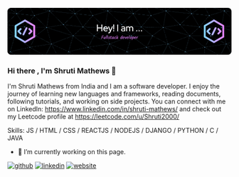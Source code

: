 ![Header](./header.png)
### Hi there , I'm Shruti Mathews 👋

I'm Shruti Mathews from India and I am a software developer. I enjoy the journey of learning new languages and frameworks, reading documents, following tutorials, and working on side projects. You can connect with me on LinkedIn: https://www.linkedin.com/in/shruti-mathews/ and check out my Leetcode profile at https://leetcode.com/u/Shruti2000/

Skills: JS / HTML / CSS / REACTJS / NODEJS / DJANGO / PYTHON / C / JAVA 



- 🔭 I’m currently working on this page. 


[<img src='https://cdn.jsdelivr.net/npm/simple-icons@3.0.1/icons/github.svg' alt='github' height='40'>](https://github.com/https://github.com/shrutisusan26)  [<img src='https://cdn.jsdelivr.net/npm/simple-icons@3.0.1/icons/linkedin.svg' alt='linkedin' height='40'>](https://www.linkedin.com/in/https://www.linkedin.com/in/shruti-mathews//)  [<img src='https://cdn.jsdelivr.net/npm/simple-icons@3.0.1/icons/icloud.svg' alt='website' height='40'>](https://portfolio-shruti-5f5c1e14f06c.herokuapp.com/)  
